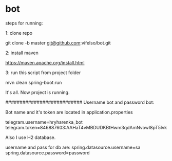 # bot
steps for running:

1: clone repo

git clone -b master git@github.com:vifelso/bot.git

2: install maven

https://maven.apache.org/install.html

3: run this script from project folder

mvn clean spring-boot:run

It's all. Now project is running.

###########################
Username bot and password bot:

Bot name and it's token are located in application.properties

telegram.username=hryharenka_bot
telegram.token=846887603:AAHaT4vMBDUDKBtHwm3qdAmNvowI8pT5lvk

Also I use H2 database.

username and pass for db are:
spring.datasource.username=sa
spring.datasource.password=password